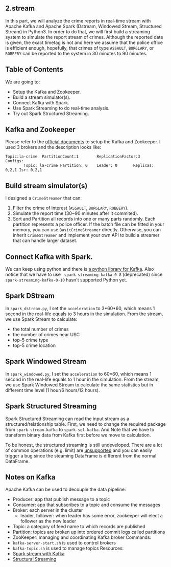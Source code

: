 2.stream
---

In this part, we will analyze the crime reports in real-time stream with Apache Kafka and Apache Spark (Dstream, Windowed Stream, Structured Stream) in Python3.
In order to do that, we will first build a streaming system to simulate the report stream of crimes.
Although the reported date is given, the exact timetag is not and here we assume that the police office is efficient enough, hopefully, that crimes of type `ASSAULT`, `BURGLARY`, or `ROBBERY` can be reported to the system in 30 minutes to 90 minutes.

Table of Contents
---
We are going to:
- Setup the Kafka and Zookeeper.
- Build a stream simulator(s).
- Connect Kafka with Spark.
- Use Spark Streaming to do real-time analysis.
- Try out Spark Structured Streaming.

Kafka and Zookeeper
---
Please refer to the [official documents](https://kafka.apache.org/) to setup the Kafka and Zookeeper. I used 3 brokers and the description looks like:
```
Topic:la-crime  PartitionCount:1        ReplicationFactor:3     Configs:
        Topic: la-crime Partition: 0    Leader: 0       Replicas: 0,2,1 Isr: 0,2,1
```

Build stream simulator(s)
---
I designed a `CrimeStreamer` that can: 
1. Filter the crime of interest (`ASSAULT`, `BURGLARY`, `ROBBERY`).
2. Simulate the report time (30~90 minutes after it commited).
3. Sort and Partition all records into one or many parts randomly. Each partition represents a police officer.
If the batch file can be fitted in your memory, you can use `BasicCrimeStreamer` directly. Otherwise, you can inherit `CrimeStreamer` and implement your own API to build a streamer that can handle larger dataset. 

Connect Kafka with Spark.
---
We can keep using python and there is [a python library for Kafka](https://github.com/Parsely/pykafka).
Also notice that we have to use ` spark-streaming-kafka-0-8` (deprecated) since `spark-streaming-kafka-0-10` hasn't supported Python yet.

Spark DStream
---
In `spark_dstream.py`, I set the `acceleration` to 3\*60\*60, which means 1 second in the real-life equals to 3 hours in the simulation. From the stream, we use Spark Stream to calculate:
- the total number of crimes
- the number of crimes near USC
- top-5 crime type
- top-5 crime location

Spark Windowed Stream
---
In `spark_windowed.py`, I set the `acceleration` to 60\*60, which means 1 second in the real-life equals to 1 hour in the simulation.
From the stream, we use Spark Windowed Stream to calculate the same statistics but in different time level (1 hour/6 hours/12 hours).

Spark Structured Streaming
---
Spark Structured Streaming can read the input stream as a structured/relationship table. 
First, we need to change the required package from `spark-stream-kafka` to `spark-sql-kafka`.
And Note that we have to transform binary data from Kafka first before we move to calculation.

To be honest, the structured streaming is still undeveloped. There are a lot of common operations (e.g. limit) are [unsupported](https://spark.apache.org/docs/latest/structured-streaming-programming-guide.html#unsupported-operations) and you can easily trigger a bug since the steaming DataFrame is different from the normal DataFrame.

Notes on Kafka
---
Apache Kafka can be used to decouple the data pipeline:
- Producer: app that publish message to a topic
- Consumer: app that subscribes to a topic and consume the messages
- Broker: each server in the cluster
  - leader, follower: when leader has some error, zookeeper will elect a follower as the new leader
- Topic: a category of feed name to which records are published
- Partition: topics are broken up into ordered commit logs called partitions
- ZooKeeper: managing and coordinating Kafka broker
Commands:
- `kafka-server-start.sh` is used to control brokers
- `kafka-topic.sh` is used to manage topics 
Resources:
- [Spark stream with Kafka](https://www.rittmanmead.com/blog/2017/01/getting-started-with-spark-streaming-with-python-and-kafka/)
- [Structural Streaming](https://spark.apache.org/docs/latest/structured-streaming-programming-guide.html)
